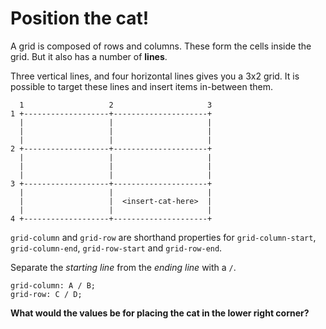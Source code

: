 # Position the cat!

A grid is composed of rows and columns. These form the cells inside the grid.
But it also has a number of **lines**.

Three vertical lines, and four horizontal lines gives you a 3x2 grid. It is possible to target these
lines and insert items in-between them.

```
  1                   2                     3
1 +-------------------+---------------------+
  |                   |                     |
  |                   |                     |
  |                   |                     |
2 +-------------------+---------------------+
  |                   |                     |
  |                   |                     |
  |                   |                     |
3 +-------------------+---------------------+
  |                   |                     |
  |                   |  <insert-cat-here>  |
  |                   |                     |
4 +-------------------+---------------------+
```

`grid-column` and `grid-row` are shorthand properties for `grid-column-start`, `grid-column-end`, `grid-row-start` and `grid-row-end`.

Separate the _starting line_ from the _ending line_ with a `/`.

```
grid-column: A / B;
grid-row: C / D;
```

__What would the values be for placing the cat in the lower right corner?__

